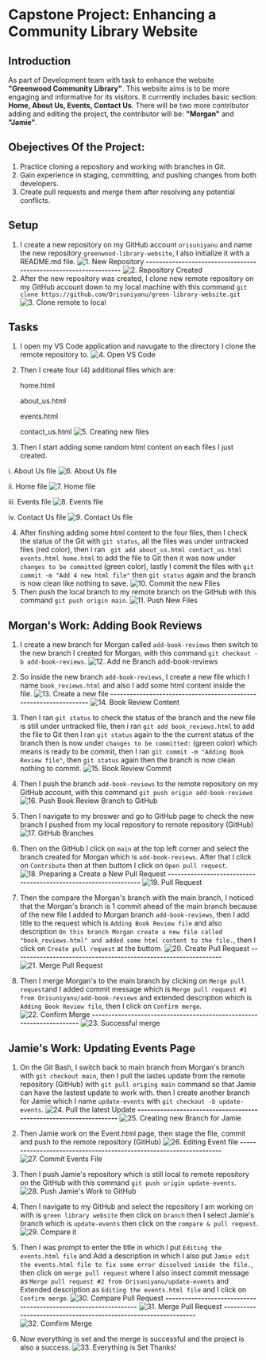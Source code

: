 # Capstone Project: Enhancing a Community Library Website
## Introduction
As part of Development team with task to enhance the website **"Greenwood Community Library"**. This website aims is to be more engaging and informative for its visitors. It currrently includes basic section: **Home, About Us, Events, Contact Us**. 
There will be two more contributor adding and editing the project, the contributor will be: **"Morgan"** and **"Jamie"**.

## Obejectives Of the Project:
1. Practice cloning a repository and working with branches in Git.
2. Gain experience in staging, committing, and pushing changes from both developers.
3. Create pull requests and merge them after resolving any potential conflicts.

## Setup
1. I create a new repository on my GitHub account `orisuniyanu` and name the new repository `greenwood-library-website`, I also initialize it with a README.md file.
![1. New Repository](./IMG/1.%20New%20Repository.png)
**-----------------------------------------------------------------**
![2. Repository Created](./IMG/2.%20Repository%20Created.png)
2. After the new repository was created, I clone new remote repository on my GitHub account down to my local machine with this command `git clone https://github.com/Orisuniyanu/green-library-website.git`
![3. Clone remote to local](./IMG/3.%20Git%20Clone%20to%20Local.png)

## Tasks
1. I open my VS Code application and navugate to the directory I clone the remote repository to.
![4. Open VS Code](./IMG/4.%20Open%20VS%20Code.png)
2. Then I create four (4) additional files which are: 
   
    home.html

    about_us.html

    events.html

    contact_us.html
![5. Creating new files](./IMG/5.%20Creating%20new%20files.png)

3. Then I start adding some random html content on each files I just created.

i. About Us file
![6. About Us file](./IMG/6.%20About-Us%20file.png)

ii. Home file
![7. Home file](./IMG/7.%20Home%20file.png)

iii. Events file
![8. Events file](./IMG/8.%20Events%20file.png)

iv. Contact Us file
![9. Contact Us file](./IMG/9.%20Contact%20Us%20file.png)

4. After finshing adding some html content to the four files, then I check the status of the Git with `git status`, all the files was under untracked files (red color), then I ran ` git add about_us.html contact_us.html events.html home.html` to add the file to Git then it was now under `changes to be committed` (green color), lastly I commit the files with `git commit -m "Add 4 new html file"` then `git status` again and the branch is now clean like nothing to save.
![10. Commit the new FIles](./IMG/10.%20Commit%20the%20new%20files.png)
5. Then push the local branch to my remote branch on the GitHub with this command `git push origin main`.
![11. Push New Files](./IMG/11.%20Git%20Push%20new%20Files.png)

## Morgan's Work: Adding Book Reviews

1. I create a new branch for Morgan called `add-book-reviews` then switch to the new branch I created for Morgan, with this command `git checkout -b add-book-reviews`.
![12. Add ne Branch add-book-reviews](./IMG/12.%20New%20Branch%20Add%20Book%20Reviews.png)
2. So inside the new branch `add-book-reviews`, I create a new file which I name `book_reviews.html` and also I add some html content inside the file.
![13. Create a new file](./IMG/13.%20Add%20new%20file%20on%20the%20new%20Branch.png)
**------------------------------------------------------------------**
![14. Book Review Content](./IMG/14.%20Book%20Review%20Content.png)

3. Then I ran `git status` to check the status of the branch and the new file is still under untracked file, then i ran `git add book_reviews.html` to add the file to Git then I ran `git status` again to the the current status of the branch then is now under `changes to be committed:` (green color) which means is ready to be commit, then I ran `git commit -m "Adding Book Review file"`, then `git status` again then the branch is now clean nothing to commit.
![15. Book Review Commit](./IMG/15.%20Commit%20Book%20Review%20file.png)

4. Then I push the branch `add-book-reviews` to the remote repository on my GitHub account, with this command `git push origin add-book-reviews`
![16. Push Book Review Branch to GitHub](./IMG/16.%20Push%20Book%20Reviews%20Branch.png)
5. Then I navigate to my broswer and go to GitHub page to check the new branch I pushed from my local repository to remote repository (GitHub)
![17. GitHub Branches](./IMG/17.%20GitHub%20Branches.png)

6. Then on the GitHub I click on `main` at the top left corner and select the branch created for Morgan which is `add-book-reviews`. After that I click on `Contribute` then at then buttom I click on `Open pull request`.
![18. Preparing a Create a New Pull Request](./IMG/18.%20Preparing%20to%20Create%20Pull%20Request.png)
**----------------------------------------------------------------**
![19. Pull Request](./IMG/19.%20Pull%20Request.png)

7. Then the compare the Morgan's branch with the main branch, I noticed that the Morgan's branch is 1 commit ahead of the main branch because of the new file I added to Morgan branch `add-book-reviews`, then I add title to the request which is `Adding Book Review file` and also description `On this branch Morgan create a new file called "book_reviews.html" and added some html content to the file.`, then I click on `Create pull request` at the buttom.
![20. Create Pull Request](./IMG/20.%20Create%20Pull%20Request.png)
**----------------------------------------------------------------**
![21. Merge Pull Request](./IMG/21.%20Merge%20pull%20request.png)
8. Then I merge Morgan's to the main branch by clicking on `Merge pull request`and I added commit message which is `Merge pull request #1 from Orisuniyanu/add-book-reviews` and extended description which is `Adding Book Review file`, then I click on `Confirm merge`.
![22. Confirm Merge](./IMG/22.%20Confirm%20merge.png)
**---------------------------------------------------------------------**
![23. Successful merge](./IMG/23.%20Successful%20Merge.png)

## Jamie's Work: Updating Events Page
1. On the Git Bash, I switch back to main branch from Morgan's branch with `git checkout main`, then I pull the lastes update from the remote repository (GitHub) with `git pull origing main` command so that Jamie can have the lastest update to work with. then I create another branch for Jamie which I name `update-events` with `git checkout -b update-events`.
![24. Pull the latest Update](./IMG/24.%20Pull%20the%20Latest%20Update.png)
**-------------------------------------------------------------------**
![25. Creating new Branch for Jamie](./IMG/25.%20Creating%20new%20branch%20for%20Jamie.png)

2. Then Jamie work on the Event.html page, then stage the file, commit and push to the remote repository (GitHub)
![26. Editing Event file](./IMG/26.%20Editing%20Event%20file.png)
**-------------------------------------------------------------------**
![27. Commit Events File](./IMG/27.%20Commit%20Events%20File.png)

3. Then I push Jamie's repository which is still local to remote repository on the GitHub with this command `git push origin update-events`.
![28. Push Jamie's Work to GitHub](./IMG/28.%20Push%20Jamie's%20Work%20to%20GitHub.png)

4. Then I navigate to my GitHub and select the repository I am working on with is `green library website` then click on `branch` then I select Jamie's branch which is `update-events` then click on the `compare & pull request`.
![29. Compare it](./IMG/29.%20To%20Compare.png)

5. Then I was prompt to enter the title in which I put `Editing the events.html file` and Add a description in which I also put `Jamie edit the events.html file to fix some error dissolved inside the file.`, then click on `merge pull request` where I also insect commit message as `Merge pull request #2 from Orisuniyanu/update-events` and Extended description as `Editing the events.html file` and I click on `Confirm merge`.
![30. Compare Pull Request](./IMG/30.%20Create%20Pull%20Request.png)
**----------------------------------------------------------------**
![31. Merge Pull Request](./IMG/31.%20Merge%20pull%20request.png)
**----------------------------------------------------------------** 
![32. Comfirm Merge](./IMG/32.%20Confirm%20Merge.png)
6. Now everything is set and the merge is successful and the project is also a success.
![33. Everything is Set](./IMG/33.%20Everthing%20is%20set.png)
Thanks!

